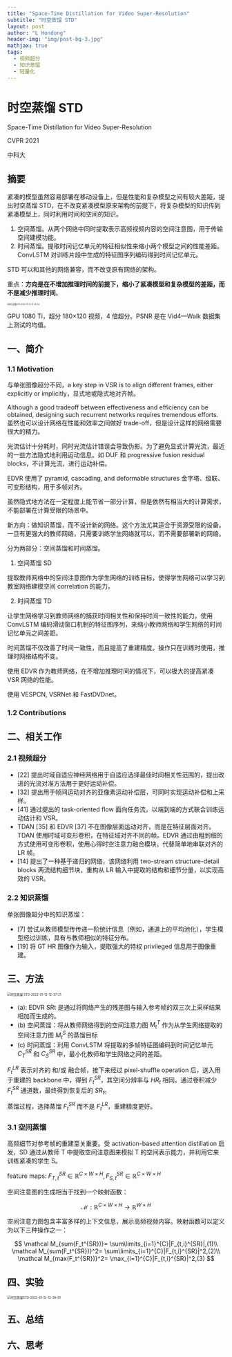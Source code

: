 ```yaml
---
title: "Space-Time Distillation for Video Super-Resolution"
subtitle: "时空蒸馏 STD"
layout: post
author: "L Hondong"
header-img: "img/post-bg-3.jpg"
mathjax: true
tags:
  - 视频超分
  - 知识蒸馏
  - 轻量化
---
```


# 时空蒸馏 STD

Space-Time Distillation for Video Super-Resolution

CVPR 2021

中科大

## 摘要

紧凑的模型虽然容易部署在移动设备上，但是性能和复杂模型之间有较大差距，提出时空蒸馏 STD，在不改变紧凑模型原来架构的前提下，将复杂模型的知识传到紧凑模型上，同时利用时间和空间的知识。

1. 空间蒸馏。从两个网络中同时提取表示高频视频内容的空间注意图，用于传输空间建模功能。
2. 时间蒸馏。提取时间记忆单元的特征相似性来缩小两个模型之间的性能差距。ConvLSTM 对训练片段中生成的特征图序列编码得到时间记忆单元。

STD 可以和其他的网络兼容，而不改变原有网络的架构。

重点：**方向是在不增加推理时间的前提下，缩小了紧凑模型和复杂模型的差距，而不是减少推理时间**。

<img src="https://cdn.jsdelivr.net/gh/lhondong/Assets/Images/时空蒸馏STD-2022-01-12-12-36-52.png" alt="时空蒸馏STD-2022-01-12-12-36-52" style="zoom:30%;" />

GPU 1080 Ti，超分 180×120 视频，4 倍超分。PSNR 是在 Vid4—Walk 数据集上测试的均值。

## 一、简介

### 1.1 Motivation

与单张图像超分不同，a key step in VSR is to align different frames, either explicitly or implicitly，显式地或隐式地对齐帧。

Although a good tradeoff between effectiveness and efficiency can be obtained, designing such recurrent networks requires tremendous efforts. 虽然也可以设计网络在性能和效率之间做好 trade-off，但是设计这样的网络需要很大的精力。

光流估计十分耗时，同时光流估计错误会导致伪影。为了避免显式计算光流，最近的一些方法隐式地利用运动信息。如 DUF 和 progressive fusion residual blocks，不计算光流，进行运动补偿。

EDVR 使用了 pyramid, cascading, and deformable structures 金字塔、级联、可变形结构，用于多帧对齐。

虽然隐式地方法在一定程度上能节省一部分计算，但是依然有相当大的计算需求，不能部署在计算受限的场景中。

新方向：做知识蒸馏，而不设计新的网络。这个方法尤其适合于资源受限的设备。一旦有更强大的教师网络，只需要训练学生网络就可以，而不需要部署新的网络。

分为两部分：空间蒸馏和时间蒸馏。

1. 空间蒸馏 SD

提取教师网络中的空间注意图作为学生网络的训练目标，使得学生网络可以学习到教室网络建模空间 correlation 的能力。

2. 时间蒸馏 TD

让学生网络学习到教师网络的捕获时间相关性和保持时间一致性的能力。使用 ConvLSTM 编码滑动窗口机制的特征图序列，来缩小教师网络和学生网络的时间记忆单元之间差距。

时间蒸馏不仅改善了时间一致性，而且提高了重建精度。操作只在训练时使用，推理时网络结构不变。

使用 EDVR 作为教师网络，在不增加推理时间的情况下，可以极大的提高紧凑 VSR 网络的性能。

使用 VESPCN, VSRNet 和 FastDVDnet。

### 1.2 Contributions

## 二、相关工作

### 2.1 视频超分

- [22] 提出时域自适应神经网络用于自适应选择最佳时间相关性范围的，提出改进的光流对准方法用于更好运动补偿。
- [32] 提出用于帧间运动对齐的亚像素运动补偿层，可同时实现运动补偿和上采样。
- [41] 通过提出的 task-oriented flow 面向任务流，以端到端的方式联合训练运动估计和 VSR。
- TDAN [35] 和 EDVR [37] 不在图像层面运动对齐，而是在特征层面对齐。TDAN 使用时域可变形卷积，在特征域对齐不同的帧。EDVR 通过由粗到细的方式使用可变形卷积，使用心得时空注意力融合模块，代替简单地串联对齐的 LR 帧。
- [14] 提出了一种基于递归的网络，该网络利用 two-stream structure-detail blocks 两流结构细节块，重构从 LR 输入中提取的结构和细节分量，以实现高效的 VSR。

### 2.2 知识蒸馏

单张图像超分中的知识蒸馏：

- [7] 尝试从教师模型传传递一阶统计信息（例如，通道上的平均池化），学生模型经过训练，具有与教师相似的特征分布。
- [19] 将 GT HR 图像作为输入，提取强大的特权 privileged 信息用于图像重建。

## 三、方法

<img src="https://cdn.jsdelivr.net/gh/lhondong/Assets/Images/时空蒸馏STD-2022-01-12-12-37-21.png" alt="时空蒸馏 STD-2022-01-12-12-37-21" style="zoom:50%;" />

- (a): EDVR SRt 是通过将网络产生的残差图与输入参考帧的双三次上采样结果相加而生成的。
- (b) 空间蒸馏：将从教师网络得到的空间注意力图 $M_t^T$ 作为从学生网络提取的空间注意力图 $M_t^S$ 的蒸馏目标
- (c) 时间蒸馏：利用 ConvLSTM 将提取的多帧特征图编码到时间记忆单元 $C_T^{SR}$ 和 $C_S^{SR}$ 中，最小化教师和学生网络之间的差距。

$F_t^{LR}$ 表示对齐的 和/或 融合帧，接下来经过 pixel-shuffle operation 后，送入用于重建的 backbone 中，得到 $F_t^{SR}$，其空间分辨率与 $HR_t$ 相同。通过卷积减少 $F_t^{SR}$ 通道数，最终得到恢复后的 $SR_t$。

蒸馏过程，选择蒸馏 $F_t^{SR}$ 而不是 $F_t^{LR}$，重建精度更好。

### 3.1 空间蒸馏

高频细节对参考帧的重建至关重要。受 activation-based attention distillation 启发，SD 通过从教师 T 中提取空间注意图来模拟 T 的空间表示能力，并利用它来训练紧凑的学生 S。

feature maps: $F_{T,t}^{SR}\in \mathbb R^{C \times W \times H}, F_{S,t}^{SR}\in \mathbb R^{C \times W \times H}$

空间注意图的生成相当于找到一个映射函数：

$$
\mathcal M: \mathbb R^{C \times W \times H}\rightarrow \mathbb R^{W \times H}
$$

空间注意力图包含丰富多样的上下文信息，展示高频视频内容。映射函数可以定义为以下三种操作之一：

$$
\mathcal M_{sum(F_t^{SR})}= \sum\limits_{i=1}^{C}|F_{t,i}^{SR}|,(1)\\
\mathcal M_{sum(F_t^{SR})}^2= \sum\limits_{i=1}^{C}|F_{t,i}^{SR}|^2,(2)\\
\mathcal M_{max(F_t^{SR})}^2= \max_{i=1}^{C}|F_{t,i}^{SR}|^2,(3)
$$

## 四、实验

<img src="https://cdn.jsdelivr.net/gh/lhondong/Assets/Images/时空蒸馏STD-2022-01-12-12-39-01.png" alt="时空蒸馏STD-2022-01-12-12-39-01" style="zoom:50%;" />

## 五、总结

## 六、思考